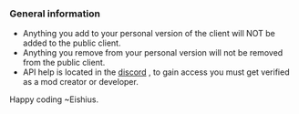 
### General information

- Anything you add to your personal version of the client will NOT be added to the public client.
- Anything you remove from your personal version will not be removed from the public client.
- API help is located in the [discord](https://discord.gg/pNnggf4NsK "Star's Discord")
, to gain access you must get verified as a mod creator or developer.

Happy coding ~Eishius.
